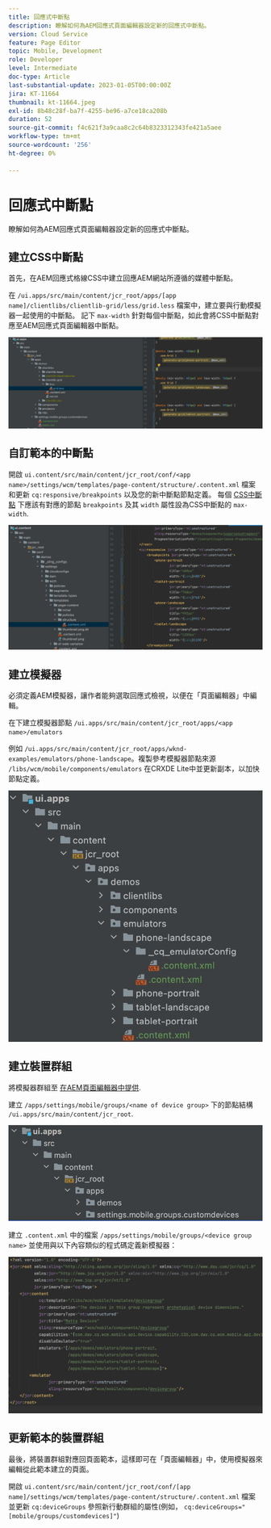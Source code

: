```yaml
---
title: 回應式中斷點
description: 瞭解如何為AEM回應式頁面編輯器設定新的回應式中斷點。
version: Cloud Service
feature: Page Editor
topic: Mobile, Development
role: Developer
level: Intermediate
doc-type: Article
last-substantial-update: 2023-01-05T00:00:00Z
jira: KT-11664
thumbnail: kt-11664.jpeg
exl-id: 8b48c28f-ba7f-4255-be96-a7ce18ca208b
duration: 52
source-git-commit: f4c621f3a9caa8c2c64b8323312343fe421a5aee
workflow-type: tm+mt
source-wordcount: '256'
ht-degree: 0%

---
```


# 回應式中斷點

瞭解如何為AEM回應式頁面編輯器設定新的回應式中斷點。

## 建立CSS中斷點

首先，在AEM回應式格線CSS中建立回應AEM網站所遵循的媒體中斷點。

在 `/ui.apps/src/main/content/jcr_root/apps/[app name]/clientlibs/clientlib-grid/less/grid.less` 檔案中，建立要與行動模擬器一起使用的中斷點。 記下 `max-width` 針對每個中斷點，如此會將CSS中斷點對應至AEM回應式頁面編輯器中斷點。

![建立新的回應式中斷點](./assets/responsive-breakpoints/create-new-breakpoints.jpg)

## 自訂範本的中斷點

開啟 `ui.content/src/main/content/jcr_root/conf/<app name>/settings/wcm/templates/page-content/structure/.content.xml` 檔案和更新 `cq:responsive/breakpoints` 以及您的新中斷點節點定義。 每個 [CSS中斷點](#create-new-css-breakpoints) 下應該有對應的節點 `breakpoints` 及其 `width` 屬性設為CSS中斷點的 `max-width`.

![自訂範本的回應式中斷點](./assets/responsive-breakpoints/customize-template-breakpoints.jpg)

## 建立模擬器

必須定義AEM模擬器，讓作者能夠選取回應式檢視，以便在「頁面編輯器」中編輯。

在下建立模擬器節點 `/ui.apps/src/main/content/jcr_root/apps/<app name>/emulators`

例如 `/ui.apps/src/main/content/jcr_root/apps/wknd-examples/emulators/phone-landscape`。複製參考模擬器節點來源 `/libs/wcm/mobile/components/emulators` 在CRXDE Lite中並更新副本，以加快節點定義。

![建立新模擬器](./assets/responsive-breakpoints/create-new-emulators.jpg)

## 建立裝置群組

將模擬器群組至 [在AEM頁面編輯器中提供](#update-the-templates-device-group).

建立 `/apps/settings/mobile/groups/<name of device group>` 下的節點結構 `/ui.apps/src/main/content/jcr_root`.

![建立新的裝置群組](./assets/responsive-breakpoints/create-new-device-group.jpg)

建立 `.content.xml` 中的檔案 `/apps/settings/mobile/groups/<device group name>` 並使用與以下內容類似的程式碼定義新模擬器：

![建立新裝置](./assets/responsive-breakpoints/create-new-device.jpg)

## 更新範本的裝置群組

最後，將裝置群組對應回頁面範本，這樣即可在「頁面編輯器」中，使用模擬器來編輯從此範本建立的頁面。

開啟 `ui.content/src/main/content/jcr_root/conf/[app name]/settings/wcm/templates/page-content/structure/.content.xml` 檔案並更新 `cq:deviceGroups` 參照新行動群組的屬性(例如， `cq:deviceGroups="[mobile/groups/customdevices]"`)
